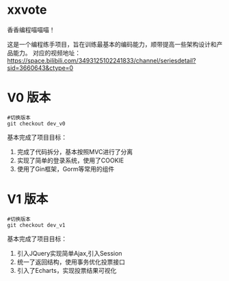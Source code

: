 # xxvote
香香编程喵喵喵！

这是一个编程练手项目，旨在训练最基本的编码能力，顺带提高一些架构设计和产品能力。
对应的视频地址：
https://space.bilibili.com/3493125102241833/channel/seriesdetail?sid=3660643&ctype=0

# V0 版本
```shell
#切换版本
git checkout dev_v0
```

基本完成了项目目标：

1. 完成了代码拆分，基本按照MVC进行了分离
2. 实现了简单的登录系统，使用了COOKIE
3. 使用了Gin框架，Gorm等常用的组件

# V1 版本
```shell
#切换版本
git checkout dev_v1
```

基本完成了项目目标：

1. 引入JQuery实现简单Ajax,引入Session
2. 统一了返回结构，使用事务优化投票接口
3. 引入了Echarts，实现投票结果可视化
